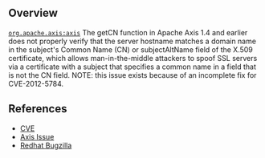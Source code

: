 ## Overview
[`org.apache.axis:axis`](http://search.maven.org/#search%7Cga%7C1%7Ca%3A%22axis%22)
The getCN function in Apache Axis 1.4 and earlier does not properly verify that the server hostname matches a domain name in the subject's Common Name (CN) or subjectAltName field of the X.509 certificate, which allows man-in-the-middle attackers to spoof SSL servers via a certificate with a subject that specifies a common name in a field that is not the CN field.  NOTE: this issue exists because of an incomplete fix for CVE-2012-5784.

## References

- [CVE](https://web.nvd.nist.gov/view/vuln/detail?vulnId=CVE-2014-3596)
- [Axis Issue](https://issues.apache.org/jira/browse/AXIS-2905)
- [Redhat Bugzilla](https://bugzilla.redhat.com/show_bug.cgi?id=CVE-2014-3596)
